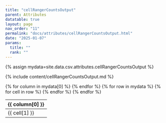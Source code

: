 ```yaml
---
title: "cellRangerCountsOutput"
parent: Attributes
datatable: true
layout: page
nav_order: "11"
permalink: "docs/attributes/cellRangerCountsOutput.html"
date: "2025-01-07"
params:
  title: ""
  rank: ""
---
```

{% assign mydata=site.data.csv.attributes.cellRangerCountsOutput %} 

{% include content/cellRangerCountsOutput.md %}

<table id="myTable" class="display" style="width:100%">
    <thead>
    {% for column in mydata[0] %}
        <th>{{ column[0] }}</th>
    {% endfor %}
    </thead>
    <tbody>
    {% for row in mydata %}
        <tr>
        {% for cell in row %}
            <td>{{ cell[1] }}</td>
        {% endfor %}
        </tr>
    {% endfor %}
    </tbody>
</table>
<script type="text/javascript">
  $(document).ready(function () {
    $('#myTable').DataTable({
      responsive: true,
      deferRender: false,
      paging: false,
      order: [],
    });
  });
</script>
